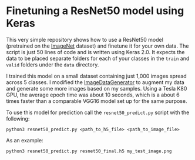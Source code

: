 Finetuning a ResNet50 model using Keras
=======================================

This very simple repository shows how to use a ResNet50 model (pretrained on the [ImageNet](http://image-net.org/) dataset) and finetune it for your own data. The script is just 50 lines of code and is written using Keras 2.0. It expects the data to be placed separate folders for each of your classes in the `train` and `valid` folders under the `data` directory.

I trained this model on a small dataset containing just 1,000 images spread across 5 classes. I modified the [ImageDataGenerator](https://keras.io/preprocessing/image/#imagedatagenerator) to augment my data and generate some more images based on my samples. Using a Tesla K80 GPU, the average epoch time was about 10 seconds, which is a about 6 times faster than a comparable VGG16 model set up for the same purpose.

To use this model for prediction call the `resnet50_predict.py` script with the following:

```
python3 resnet50_predict.py <path_to_h5_file> <path_to_image_file>
```

As an example:

```
python3 resnet50_predict.py resnet50_final.h5 my_test_image.png
```